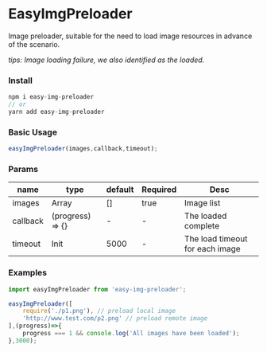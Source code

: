 # EasyImgPreloader
Image preloader, suitable for the need to load image resources in advance of the scenario.  

*tips: Image loading failure, we also identified as the loaded.*

### Install
```javascript
npm i easy-img-preloader
// or
yarn add easy-img-preloader
```

### Basic Usage
```javascript
easyImgPreloader(images,callback,timeout);
```

### Params

| name     | type             | default | Required | Desc                            |
| -------- | ---------------- | ------- | -------- | ------------------------------- |
| images   | Array            | []      | true     | Image list                      |
| callback | (progress) => {} | -       | -        | The loaded complete             |
| timeout  | Init             | 5000    | -        | The load timeout for each image |

### Examples

```javascript
import easyImgPreloader from 'easy-img-preloader';

easyImgPreloader([
    require('./p1.png'), // preload local image
    'http://www.test.com/p2.png' // preload remote image
],(progress)=>{
    progress === 1 && console.log('All images have been loaded');
},3000);
```

